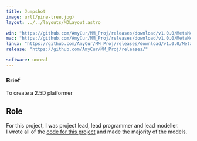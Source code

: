 ```yaml
---
title: Jumpshot
image: url(/pine-tree.jpg)
layout: ../../layouts/MDLayout.astro

win: "https://github.com/AmyCur/MM_Proj/releases/download/v1.0.0/MetaMenaces_Windows.zip"
mac: "https://github.com/AmyCur/MM_Proj/releases/download/v1.0.0/MetaMenaces_Mac.zip"
linux: "https://github.com/AmyCur/MM_Proj/releases/download/v1.0.0/MetaMenaces_Linux.zip"
release: "https://github.com/AmyCur/MM_Proj/releases/"

software: unreal
---
```

### Brief
To create a 2.5D platformer

## Role
For this project, I was project lead, lead programmer and lead modeller. <br> I wrote all of the 
[code for this project](https://github.com/AmyCur/MM_Proj) and made the majority of the models.
